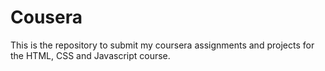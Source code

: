 # Cousera
This is the repository to submit my coursera assignments and projects for the HTML, CSS and Javascript course.

